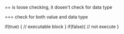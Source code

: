 == is loose checking, it dosen't check for data type 

=== check for both value and data type 

if(true) {
  // executable block
}
if(false){
  // not execute
}